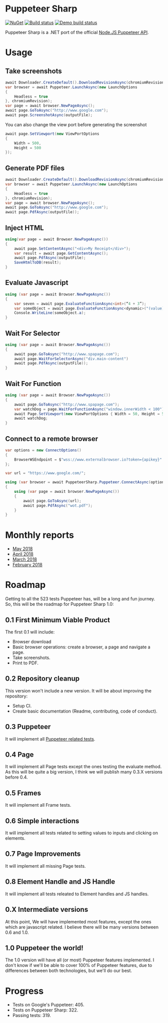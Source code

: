 # Puppeteer Sharp

[![NuGet](https://img.shields.io/nuget/v/PuppeteerSharp.svg?style=flat-square&label=nuget&colorB=green)][NugetUrl]
[![Build status](https://ci.appveyor.com/api/projects/status/pwfkjb0c4jfdo7lc/branch/master?svg=true)][BuildUrl]
[![Demo build status](https://ci.appveyor.com/api/projects/status/10g64a4aa0083wgf/branch/master?svg=true)][BuildDemoUrl]

[NugetUrl]: https://www.nuget.org/packages/PuppeteerSharp/
[BuildUrl]: https://ci.appveyor.com/project/kblok/puppeteer-sharp/branch/master
[BuildDemoUrl]: https://ci.appveyor.com/project/kblok/puppeteer-sharp-0c8w9/branch/master

Puppeteer Sharp is a .NET port of the official [Node.JS Puppeteer API](https://github.com/GoogleChrome/puppeteer). 

# Usage

## Take screenshots

```cs
await Downloader.CreateDefault().DownloadRevisionAsync(chromiumRevision);
var browser = await Puppeteer.LaunchAsync(new LaunchOptions
{
    Headless = true
}, chromiumRevision);
var page = await browser.NewPageAsync();
await page.GoToAsync("http://www.google.com");
await page.ScreenshotAsync(outputFile);
```

You can also change the view port before generating the screenshot


```cs
await page.SetViewport(new ViewPortOptions
{
    Width = 500,
    Height = 500
});
```


## Generate PDF files

```cs
await Downloader.CreateDefault().DownloadRevisionAsync(chromiumRevision);
var browser = await Puppeteer.LaunchAsync(new LaunchOptions
{
    Headless = true
}, chromiumRevision);
var page = await browser.NewPageAsync();
await page.GoToAsync("http://www.google.com");
await page.PdfAsync(outputFile));
```

## Inject HTML

```cs
using(var page = await Browser.NewPageAsync())
{
    await page.SetContentAsync("<div>My Receipt</div>");
    var result = await page.GetContentAsync();
    await page.PdfAsync(outputFile);
    SaveHtmlToDB(result);
}
```

## Evaluate Javascript

```cs
using (var page = await Browser.NewPageAsync())
{
    var seven = await page.EvaluateFunctionAsync<int>(“4 + 3”);
    var someObject = await page.EvaluateFunctionAsync<dynamic>("(value) => ({a: value})", 5);
    Console.WriteLine(someObject.a);
}
```

## Wait For Selector

```cs
using (var page = await Browser.NewPageAsync())
{
    await page.GoToAsync("http://www.spapage.com");
    await page.WaitForSelectorAsync("div.main-content")
    await page.PdfAsync(outputFile));
}
```

## Wait For Function
```cs
using (var page = await Browser.NewPageAsync())
{
    await page.GoToAsync("http://www.spapage.com");
    var watchDog = page.WaitForFunctionAsync("window.innerWidth < 100");
    await Page.SetViewport(new ViewPortOptions { Width = 50, Height = 50 });
    await watchDog;
}
```

## Connect to a remote browser

```cs
var options = new ConnectOptions()
{
    BrowserWSEndpoint = $"wss://www.externalbrowser.io?token={apikey}"
};

var url = "https://www.google.com/";

using (var browser = await PuppeteerSharp.Puppeteer.ConnectAsync(options))
{
    using (var page = await browser.NewPageAsync())
    {
        await page.GoToAsync(url);
        await page.PdfAsync("wot.pdf");
    }
}
```

# Monthly reports
 * [May 2018](http://www.hardkoded.com/blogs/puppeteer-sharp-monthly-may-2018)
 * [April 2018](http://www.hardkoded.com/blogs/puppeteer-sharp-monthly-april-2018)
 * [March 2018](http://www.hardkoded.com/blogs/puppeteer-sharp-monthly-march-2018)
 * [February 2018](http://www.hardkoded.com/blogs/puppeteer-sharp-monthly-february-2018)

# Roadmap
Getting to all the 523 tests Puppeteer has, will be a long and fun journey. So, this will be the roadmap for Puppeteer Sharp 1.0:

## 0.1 First Minimum Viable Product
The first 0.1 will include:
* Browser download
* Basic browser operations: create a browser, a page and navigate a page.
* Take screenshots.
* Print to PDF.

## 0.2 Repository cleanup
This version won't include a new version. It will be about improving the repository:

* Setup CI.
* Create basic documentation (Readme, contributing, code of conduct).

## 0.3 Puppeteer
It will implement all [Puppeteer related tests](https://github.com/GoogleChrome/puppeteer/blob/master/test/test.js#L108).

## 0.4 Page
It will implement all Page tests except the ones testing the evaluate method.
As this will be quite a big version, I think we will publish many 0.3.X versions before 0.4.

## 0.5 Frames
It will implement all Frame tests.

## 0.6 Simple interactions
It will implement all tests related to setting values to inputs and clicking on elements.

## 0.7 Page Improvements
It will implement all missing Page tests.

## 0.8 Element Handle and JS Handle
It will implement all tests releated to Element handles and JS handles.

## 0.X Intermediate versions
At this point, We will have implemented most features, except the ones which are javascript related.
I believe there will be many versions between 0.6 and 1.0.

## 1.0 Puppeteer the world!
The 1.0 version will have all (or most) Puppeteer features implemented. I don't know if we'll be able to cover 100% of Puppeteer features, due to differences between both technologies, but we'll do our best.

# Progress

* Tests on Google's Puppeteer: 405.
* Tests on Puppeteer Sharp: 322.
* Passing tests: 319.

